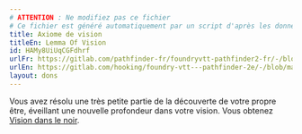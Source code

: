 ```yaml
---
# ATTENTION : Ne modifiez pas ce fichier
# Ce fichier est généré automatiquement par un script d'après les données du module Foundry VTT officiel et de sa traduction
title: Axiome de vision
titleEn: Lemma Of Vision
id: HAMy8UiUqCGFdhrf
urlFr: https://gitlab.com/pathfinder-fr/foundryvtt-pathfinder2-fr/-/blob/master/data/feats/HAMy8UiUqCGFdhrf.htm
urlEn: https://gitlab.com/hooking/foundry-vtt---pathfinder-2e/-/blob/master/packs/data/feats.db/lemma-of-vision.json
layout: dons
---
```

Vous avez résolu une très petite partie de la découverte de votre propre être, éveillant une nouvelle profondeur dans votre vision. Vous obtenez [Vision dans le noir](../capacités-ascendances/vision-dans-le-noir.html).
